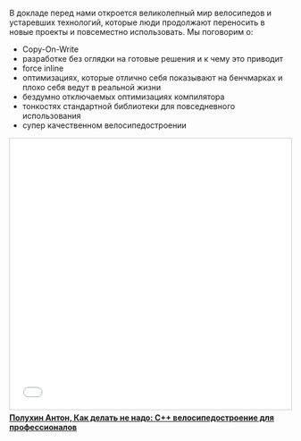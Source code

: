 В докладе перед нами откроется великолепный мир велосипедов и устаревших технологий, которые люди продолжают переносить в новые проекты и повсеместно использовать. Мы поговорим о:

* Copy-On-Write
* разработке без оглядки на готовые решения и к чему это приводит
* force inline
* оптимизациях, которые отлично себя показывают на бенчмарках и плохо себя ведут в реальной жизни
* бездумно отключаемых оптимизациях компилятора
* тонкостях стандартной библиотеки для повседневного использования
* супер качественном велосипедостроении

<iframe src="//www.slideshare.net/slideshow/embed_code/key/3YeouCFWRzGuY1" width="595" height="485" frameborder="0" marginwidth="0" marginheight="0" scrolling="no" style="border:1px solid #CCC; border-width:1px; margin-bottom:5px; max-width: 100%;" allowfullscreen> </iframe> <div style="margin-bottom:5px"> <strong> <a href="//www.slideshare.net/SergeyPlatonov/c-72564046" title="Полухин Антон, Как делать не надо: C++ велосипедостроение для профессионалов" target="_blank">Полухин Антон, Как делать не надо: C++ велосипедостроение для профессионалов</a> </strong> 
